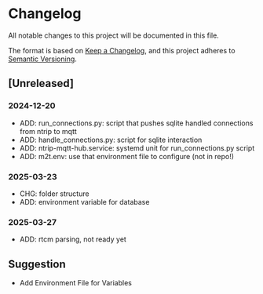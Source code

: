 # Changelog

All notable changes to this project will be documented in this file.

The format is based on [Keep a Changelog](https://keepachangelog.com/en/1.1.0/),
and this project adheres to [Semantic Versioning](https://semver.org/spec/v2.0.0.html).

## [Unreleased]

### 2024-12-20

- ADD: run_connections.py: script that pushes sqlite handled connections from ntrip to mqtt
- ADD: handle_connections.py: script for sqlite interaction
- ADD: ntrip-mqtt-hub.service: systemd unit for run_connections.py script
- ADD: m2t.env: use that environment file to configure (not in repo!)

### 2025-03-23

- CHG: folder structure
- ADD: environment variable for database

### 2025-03-27

- ADD: rtcm parsing, not ready yet

## Suggestion

- Add Environment File for Variables
